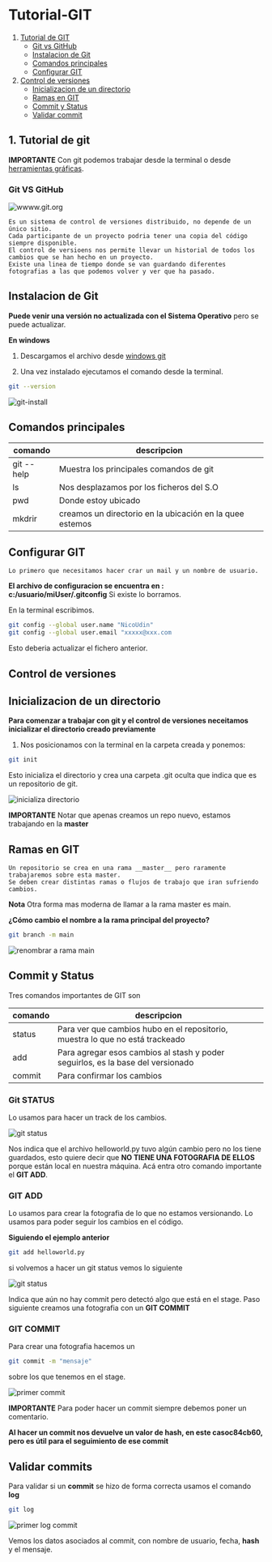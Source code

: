 # Tutorial-GIT

1. [Tutorial de GIT](#tutorial-de-git)
    * [Git vs GitHub](#git-vs-github)
    * [Instalacion de Git](#instalacion-de-git)
    * [Comandos principales](#comandos-principales)
    * [Configurar GIT](#configurar-git)
2. [Control de versiones](#control-de-versiones)
    * [Inicializacion de un directorio](#inicializacion-de-un-directorio)
    * [Ramas en GIT](#ramas-en-git)
    * [Commit y Status](#commit-y-status)
    * [Validar commit](#validar-commits)



## 1. Tutorial de git

**IMPORTANTE** Con git podemos trabajar desde la terminal o desde [herramientas gráficas](https://git-scm.com/download/gui/windows).

### Git VS GitHub

![wwww.git.org](/img/pic_git.png)

```
Es un sistema de control de versiones distribuido, no depende de un único sitio.
Cada participante de un proyecto podria tener una copia del código siempre disponible.
El control de versioens nos permite llevar un historial de todos los cambios que se han hecho en un proyecto.
Existe una linea de tiempo donde se van guardando diferentes fotografias a las que podemos volver y ver que ha pasado.
```

## Instalacion de Git

__Puede venir una versión no actualizada con el Sistema Operativo__ pero se puede actualizar.

**En windows**

1. Descargamos el archivo desde [windows git](https://git-scm.com/download/win)

2. Una vez instalado ejecutamos el comando desde la terminal.

```bash
git --version
```

![git-install](/img/git_install.png)

## Comandos principales

|comando|descripcion|
|--------|-----------|
|git --help| Muestra los principales comandos de git|
|ls| Nos desplazamos por los ficheros del S.O|
|pwd| Donde estoy ubicado|
|mkdrir|creamos un directorio en la ubicación en la quee estemos|

## Configurar GIT

```
Lo primero que necesitamos hacer crar un mail y un nombre de usuario.
```

__El archivo de configuracion se encuentra en :
c:/usuario/miUser/.gitconfig__ Si existe lo borramos.

En la terminal escribimos.

```bash
git config --global user.name "NicoUdin" 
git config --global user.email "xxxxx@xxx.com
```

Esto deberia actualizar el fichero anterior.


## Control de versiones

## Inicializacion de un directorio

__Para comenzar a trabajar con git y el control de versiones neceitamos inicializar el directorio creado previamente__

1. Nos posicionamos con la terminal en la carpeta creada y ponemos:

```bash
git init
```

Esto inicializa el directorio y crea una carpeta .git  oculta que indica que es un repositorio de git.

![inicializa directorio](/img/init_git.png)

**IMPORTANTE** Notar que apenas creamos un repo nuevo, estamos trabajando en la __master__

## Ramas en GIT

```
Un repositorio se crea en una rama __master__ pero raramente trabajaremos sobre esta master.
Se deben crear distintas ramas o flujos de trabajo que iran sufriendo cambios.
```

**Nota** Otra forma mas moderna de llamar a la rama master es main.

__¿Cómo cambio el nombre a la rama principal del proyecto?__

```bash
git branch -m main
```

![renombrar a rama main](/img/branch_main.png)

## Commit y Status

Tres comandos importantes de GIT son 

|comando|descripcion|
|-------|-----------|
|status|Para ver que cambios hubo en el repositorio, muestra lo que no está trackeado|
|add|Para agregar esos cambios al stash y poder seguirlos, es la base del versionado|
|commit|Para confirmar los cambios|


### Git STATUS

Lo usamos para hacer un track de los cambios.

![git status](/img/git_status.png)

Nos indica que el archivo helloworld.py tuvo algún cambio pero no los tiene guardados, esto quiere decir que __NO TIENE UNA FOTOGRAFIA DE ELLOS__ porque están local en nuestra máquina.
Acá entra otro comando importante el **GIT ADD**.


### GIT ADD

Lo usamos para crear la fotografia de lo que no estamos versionando. Lo usamos para poder seguir los cambios en el código.

__Siguiendo el ejemplo anterior__

```bash
git add helloworld.py
```

si volvemos a hacer un git status vemos lo siguiente

![git status](/img/git_status_add.png)

Indica que aún no hay commit pero detectó algo que está en el stage.
Paso siguiente creamos una fotografia con un **GIT COMMIT**


### GIT COMMIT

Para crear una fotografia hacemos un 

```bash
git commit -m "mensaje"
```

sobre los que tenemos en el stage.


![primer commit](/img/primer_commit.png)

**IMPORTANTE** Para poder hacer un commit siempre debemos poner un comentario.

__Al hacer un commit nos devuelve un valor de hash, en este casoc84cb60, pero es útil para el seguimiento de ese commit__


## Validar commits

Para validar si un __commit__ se hizo de forma correcta usamos el comando __log__

```bash
git log
```

![primer log commit](/img/git_log_primer_commit.png)

Vemos los datos asociados al commit, con nombre de usuario, fecha, **hash** y el mensaje.

